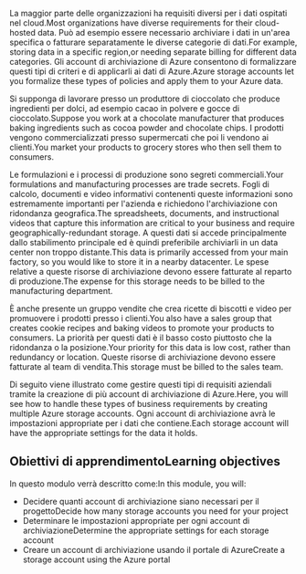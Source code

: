 <span data-ttu-id="5d0d0-101">La maggior parte delle organizzazioni ha requisiti diversi per i dati ospitati nel cloud.</span><span class="sxs-lookup"><span data-stu-id="5d0d0-101">Most organizations have diverse requirements for their cloud-hosted data.</span></span> <span data-ttu-id="5d0d0-102">Può ad esempio essere necessario archiviare i dati in un'area specifica o fatturare separatamente le diverse categorie di dati.</span><span class="sxs-lookup"><span data-stu-id="5d0d0-102">For example, storing data in a specific region,or needing separate billing for different data categories.</span></span> <span data-ttu-id="5d0d0-103">Gli account di archiviazione di Azure consentono di formalizzare questi tipi di criteri e di applicarli ai dati di Azure.</span><span class="sxs-lookup"><span data-stu-id="5d0d0-103">Azure storage accounts let you formalize these types of policies and apply them to your Azure data.</span></span>

<span data-ttu-id="5d0d0-104">Si supponga di lavorare presso un produttore di cioccolato che produce ingredienti per dolci, ad esempio cacao in polvere e gocce di cioccolato.</span><span class="sxs-lookup"><span data-stu-id="5d0d0-104">Suppose you work at a chocolate manufacturer that produces baking ingredients such as cocoa powder and chocolate chips.</span></span> <span data-ttu-id="5d0d0-105">I prodotti vengono commercializzati presso supermercati che poi li vendono ai clienti.</span><span class="sxs-lookup"><span data-stu-id="5d0d0-105">You market your products to grocery stores who then sell them to consumers.</span></span>

<span data-ttu-id="5d0d0-106">Le formulazioni e i processi di produzione sono segreti commerciali.</span><span class="sxs-lookup"><span data-stu-id="5d0d0-106">Your formulations and manufacturing processes are trade secrets.</span></span> <span data-ttu-id="5d0d0-107">Fogli di calcolo, documenti e video informativi contenenti queste informazioni sono estremamente importanti per l'azienda e richiedono l'archiviazione con ridondanza geografica.</span><span class="sxs-lookup"><span data-stu-id="5d0d0-107">The spreadsheets, documents, and instructional videos that capture this information are critical to your business and require geographically-redundant storage.</span></span> <span data-ttu-id="5d0d0-108">A questi dati si accede principalmente dallo stabilimento principale ed è quindi preferibile archiviarli in un data center non troppo distante.</span><span class="sxs-lookup"><span data-stu-id="5d0d0-108">This data is primarily accessed from your main factory, so you would like to store it in a nearby datacenter.</span></span> <span data-ttu-id="5d0d0-109">Le spese relative a queste risorse di archiviazione devono essere fatturate al reparto di produzione.</span><span class="sxs-lookup"><span data-stu-id="5d0d0-109">The expense for this storage needs to be billed to the manufacturing department.</span></span>

<span data-ttu-id="5d0d0-110">È anche presente un gruppo vendite che crea ricette di biscotti e video per promuovere i prodotti presso i clienti.</span><span class="sxs-lookup"><span data-stu-id="5d0d0-110">You also have a sales group that creates cookie recipes and baking videos to promote your products to consumers.</span></span> <span data-ttu-id="5d0d0-111">La priorità per questi dati è il basso costo piuttosto che la ridondanza o la posizione.</span><span class="sxs-lookup"><span data-stu-id="5d0d0-111">Your priority for this data is low cost, rather than redundancy or location.</span></span> <span data-ttu-id="5d0d0-112">Queste risorse di archiviazione devono essere fatturate al team di vendita.</span><span class="sxs-lookup"><span data-stu-id="5d0d0-112">This storage must be billed to the sales team.</span></span>

<span data-ttu-id="5d0d0-113">Di seguito viene illustrato come gestire questi tipi di requisiti aziendali tramite la creazione di più account di archiviazione di Azure.</span><span class="sxs-lookup"><span data-stu-id="5d0d0-113">Here, you will see how to handle these types of business requirements by creating multiple Azure storage accounts.</span></span> <span data-ttu-id="5d0d0-114">Ogni account di archiviazione avrà le impostazioni appropriate per i dati che contiene.</span><span class="sxs-lookup"><span data-stu-id="5d0d0-114">Each storage account will have the appropriate settings for the data it holds.</span></span>

## <a name="learning-objectives"></a><span data-ttu-id="5d0d0-115">Obiettivi di apprendimento</span><span class="sxs-lookup"><span data-stu-id="5d0d0-115">Learning objectives</span></span>

<span data-ttu-id="5d0d0-116">In questo modulo verrà descritto come:</span><span class="sxs-lookup"><span data-stu-id="5d0d0-116">In this module, you will:</span></span>

 - <span data-ttu-id="5d0d0-117">Decidere quanti account di archiviazione siano necessari per il progetto</span><span class="sxs-lookup"><span data-stu-id="5d0d0-117">Decide how many storage accounts you need for your project</span></span>
 - <span data-ttu-id="5d0d0-118">Determinare le impostazioni appropriate per ogni account di archiviazione</span><span class="sxs-lookup"><span data-stu-id="5d0d0-118">Determine the appropriate settings for each storage account</span></span>
 - <span data-ttu-id="5d0d0-119">Creare un account di archiviazione usando il portale di Azure</span><span class="sxs-lookup"><span data-stu-id="5d0d0-119">Create a storage account using the Azure portal</span></span>
